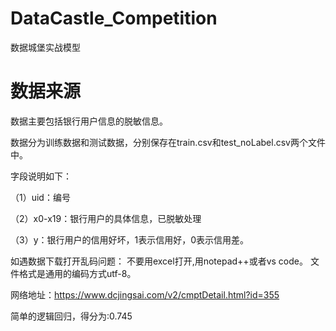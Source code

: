 # DataCastle_Competition
 数据城堡实战模型



# 数据来源
数据主要包括银行用户信息的脱敏信息。 

数据分为训练数据和测试数据，分别保存在train.csv和test_noLabel.csv两个文件中。 

字段说明如下： 

（1）uid：编号 

（2）x0-x19：银行用户的具体信息，已脱敏处理 

（3）y：银行用户的信用好坏，1表示信用好，0表示信用差。 

如遇数据下载打开乱码问题： 不要用excel打开,用notepad++或者vs code。
文件格式是通用的编码方式utf-8。


网络地址：https://www.dcjingsai.com/v2/cmptDetail.html?id=355


简单的逻辑回归，得分为:0.745